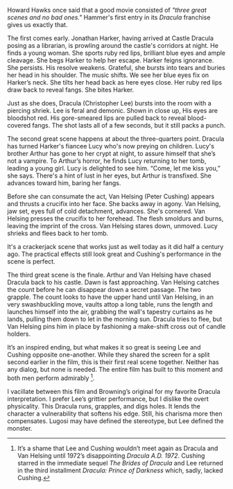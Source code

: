 Howard Hawks once said that a good movie consisted of _"three great scenes and no bad ones."_  Hammer's first entry in its _Dracula_ franchise gives us exactly that.

The first comes early. Jonathan Harker, having arrived at Castle Dracula posing as a librarian, is prowling around the castle's corridors at night. He finds a young woman. She sports ruby red lips, brilliant blue eyes and ample cleavage. She begs Harker to help her escape. Harker feigns ignorance. She persists. His resolve weakens. Grateful, she bursts into tears and buries her head in his shoulder. The music shifts. We see her blue eyes fix on Harker’s neck. She tilts her head back as here eyes close. Her ruby red lips draw back to reveal fangs. She bites Harker.

Just as she does, Dracula (Christopher Lee) bursts into the room with a piercing shriek. Lee is feral and demonic. Shown in close up, His eyes are bloodshot red. His gore-smeared lips are pulled back to reveal blood-covered fangs. The shot lasts all of a few seconds, but it still packs a punch. 

The second great scene happens at about the three-quarters point. Dracula has turned Harker's fiancee Lucy who's now preying on children. Lucy's brother Arthur has gone to her crypt at night, to assure himself that she’s not a vampire. To Arthur’s horror, he finds Lucy returning to her tomb, leading a young girl. Lucy is delighted to see him. “Come, let me kiss you,” she says. There's a hint of lust in her eyes, but Arthur is transfixed. She advances toward him, baring her fangs. 

Before she can consumate the act, Van Helsing (Peter Cushing) appears and thrusts a crucifix into her face. She backs away in agony. Van Helsing, jaw set, eyes full of cold detachment, advances. She's cornered. Van Helsing presses the crucifix to her forehead. The flesh smoldurs and burns, leaving the imprint of the cross. Van Helsing stares down, unmoved. Lucy shrieks and flees back to her tomb.

It's a crackerjack scene that works just as well today as it did half a century ago. The practical effects still look great and Cushing's performance in the scene is perfect.

The third great scene is the finale. Arthur and Van Helsing have chased Dracula back to his castle. Dawn is fast approaching. Van Helsing catches the count before he can disappear down a secret passage. The two grapple. The count looks to have the upper hand until Van Helsing, in an very swashbuckling move, vaults attop a long table, runs the length and launches himself into the air, grabbing the wall's tapestry curtains as he lands, pulling them down to let in the morning sun. Dracula tries to flee, but Van Helsing pins him in place by fashioning a make-shift cross out of candle holders.

It’s an inspired ending, but what makes it so great is seeing Lee and Cushing opposite one-another. While they shared the screen for a split second earlier in the film, this is their first real scene together. Neither has any dialog, but none is needed. The entire film has built to this moment and both men perform admirably [^1].

I vacillate between this film and Browning’s original for my favorite Dracula interpretation. I prefer Lee’s grittier performance, but I dislike the overt physicality. This Dracula runs, grapples, and digs holes. It lends the character a vulnerability that softens his edge. Still, his charisma more then compensates. Lugosi may have defined the stereotype, but Lee defined the monster.

[^1]: It’s a shame that Lee and Cushing wouldn’t meet again as Dracula and Van Helsing until 1972’s disappointing _Dracula A.D. 1972_. Cushing starred in the immediate sequel _The Brides of Dracula_ and Lee returned in the third installment _Dracula: Prince of Darkness_ which, sadly, lacked Cushing.
